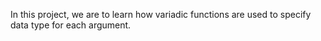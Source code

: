 In this project, we are to learn how variadic functions are used to specify data type for each argument.
